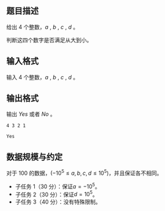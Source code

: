 ## 题目描述

给出 $4$ 个整数，$a$ , $b$ , $c$ , $d$ 。

判断这四个数字是否满足从大到小。

## 输入格式

输入 $4$ 个整数，$a$ , $b$ , $c$ , $d$ 。

## 输出格式

输出 $Yes$ 或者 $No$ 。

```input1
4 3 2 1
```

```output1
Yes
```

## 数据规模与约定

对于 $100%$ 的数据，$(-10^5 \leq a,b,c,d \leq 10^5)$，并且保证各不相同。

- 子任务 1（30 分）：保证$a = -10^5$。
- 子任务 2（30 分）：保证$d = 10^5$。
- 子任务 3（40 分）：没有特殊限制。

